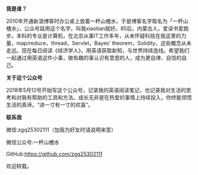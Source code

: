 **我是谁？**

2010年开通新浪博客时办公桌上放着一杯山楂水，于是博客名字取名为「一杯山楂水」，公众号延用这个名字。叫我xiaotian就好。85后，内蒙古人，爱读书爱跑步。本科的专业是计算机，在北京从事IT工作多年，从未怀疑科技在我这里的力量，map/reduce，thread，Servlet，Bayes' theorem，Solidity，这些概念从未走远。现在每日阅读《经济学人》，用英语获取新知，与世界持续连线。希望我们一起通过用英语这件小事，做有趣的事认识有意思的人，成为更自律、自信的自己。

 

**关于这个公众号**

2018年5月12号开始写这个公众号，记录我的英语阅读笔记，也记录我对生活的思考和对我有帮助的工具和方法。成长无非是在热爱的事情上持续投入，你终能领悟生活的真谛。“进一寸有一寸的欢喜”。

 

**联系我**

微信:zgq25302111（加我为好友时请说明来意）

微信公众号:一杯山楂水

GitHub:https://github.com/zgq25302111

欢迎转载。